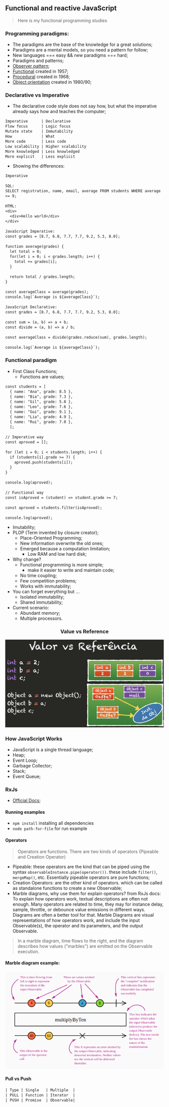 ## Functional and reactive JavaScript

> Here is my functional programming studies

### Programming paradigms:

- The paradigms are the base of the knowledge for a great solutions;
- Paradigms are a mental models, so you need a pattern for follow;
- New languages === easy && new paradigms === hard;
- Paradigms and patterns;
- [Observer pattern](https://en.wikipedia.org/wiki/Observer_pattern);
- [Functional](https://en.wikipedia.org/wiki/Functional_programming) created in 1957;
- [Procedural](https://en.wikipedia.org/wiki/Procedural_programming) created in 1968;
- [Object orientation](https://en.wikipedia.org/wiki/Object-oriented_programming) created in 1980/90;

### Declarative vs Imperative

- The declarative code style does not say how, but what the imperative already says how and teaches the computer;

```
Imperative      | Declarative
Flow focus      | Logic focus
Mutate state    | Immutability
How             | What
More code       | Less code
Low scalability | Higher scalability
More knowledged | Less knowledged
More explicit   | Less explicit
```

- Showing the differences:

```
Imperative

SQL:
SELECT registration, name, email, average FROM students WHERE average >= 9;

HTML:
<div>
  <div>Hello world</div>
</div>

JavaScript Imperative:
const grades = [8.7, 6.8, 7.7, 7.7, 9.2, 5.3, 8.0];

function average(grades) {
  let total = 0;
  for(let i = 0; i < grades.length; i++) {
    total += grades[i];
  }

  return total / grades.length;
}

const averageClass = average(grades);
console.log(`Average is ${averageClass}`);

JavaScript Declarative:
const grades = [8.7, 6.8, 7.7, 7.7, 9.2, 5.3, 8.0];

const sum = (a, b) => a + b;
const divide = (a, b) => a / b;

const averageClass = divide(grades.reduce(sum), grades.length);

console.log(`Average is ${averageClass}`);
```

### Functional paradigm

- First Class Functions;
  - Functions are values;

```
const students = [
  { name: "Ana", grade: 8.5 },
  { name: "Bia", grade: 7.3 },
  { name: "Gil", grade: 5.8 },
  { name: "Leo", grade: 7.6 },
  { name: "Gui", grade: 9.1 },
  { name: "Lia", grade: 4.9 },
  { name: "Rui", grade: 7.0 },
  ];

// Imperative way
const aproved = [];

for (let i = 0; i < students.length; i++) {
  if (students[i].grade >= 7) {
    aproved.push(students[i]);
  }
}

console.log(aproved);

// Functional way
const isAproved = (student) => student.grade >= 7;

const aproved = students.filter(isAproved);

console.log(aproved);
```

- Imutability;
- PLOP (Term invented by closure creator);
  - Place-Oriented Programming;
  - New information overwrite the old ones;
  - Emerged because a computation limitation;
    - Low RAM and low hard disk;
- Why change?
  - Functional programming is more simple;
    - make it easier to write and maintain code;
  - No time coupling;
  - Few competition problems;
  - Works with immutability;
- You can forget everything but ...
  - Isolated immutability;
  - Shared immutability;
- Current scenario:
  - Abundant memory;
  - Multiple processors.

<h3 align="center">Value vs Reference</h3>
<p align="center">
  <img src="./images/value-reference.png">
</p>

### How JavaScript Works

- JavaScript is a single thread language;
- Heap;
- Event Loop;
- Garbage Collector;
- Stack;
- Event Queue;

### RxJs

- [Official Docs](https://rxjs-dev.firebaseapp.com/guide/overview);

#### Running examples

- `npm install` installing all dependencies
- `node path-for-file` for run example

#### Operators

> Operators are functions. There are two kinds of operators (Pipeable and Creation Operator)

- Pipeable: these operators are the kind that can be piped using the syntax `observableInstance.pipe(operator())`. these include `filter()`, `mergeMap()`, etc. Essentially pipeable operators are pure functions;
- Creation Operators: are the other kind of operators. which can be called as standalone functions to create a new Observable;
- Marble diagrams, why use them for explain operators? from RxJs docs: To explain how operators work, textual descriptions are often not enough. Many operators are related to time, they may for instance delay, sample, throttle, or debounce value emissions in different ways. Diagrams are often a better tool for that. Marble Diagrams are visual representations of how operators work, and include the input Observable(s), the operator and its parameters, and the output Observable.

> In a marble diagram, time flows to the right, and the diagram describes how values ("marbles") are emitted on the Observable execution.

#### Marble diagram example:

<p align="center">
  <img src="./images/marble-diagram.png" alt="Marble diagram example">
<p>

#### Pull vs Push

```
| Type | Single   | Multiple  |
| PULL | Function | Iterator  |
| PUSH | Promise  | Observable|
```
